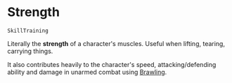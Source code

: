 # Strength

`SkillTraining`

Literally the **strength** of a character's muscles. Useful when lifting, tearing, carrying things.

It also contributes heavily to the character's speed, attacking/defending ability and damage in unarmed combat using [Brawling](skill:brawling).